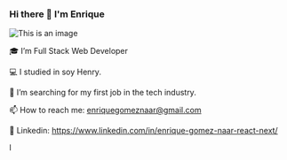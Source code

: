 ### Hi there 👋 I'm Enrique
![This is an image](https://camo.githubusercontent.com/53b654f695f7935b72f54e3a7ac9380f5a836f3d852c5c22acc86232386b50b9/68747470733a2f2f692e70696e696d672e636f6d2f353634782f35302f37302f66392f35303730663965376166353635643164313661336564666437663533636431652e6a7067)

🎓 I’m Full Stack Web Developer

💻 I studied in soy Henry.

🔭 I’m searching for my first job in the tech industry.

📫 How to reach me: enriquegomeznaar@gmail.com

:eyes: Linkedin: https://www.linkedin.com/in/enrique-gomez-naar-react-next/

l

